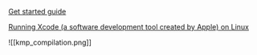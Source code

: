 
[Get started guide](https://www.jetbrains.com/help/kotlin-multiplatform-dev/compose-multiplatform-getting-started.html)

[Running Xcode (a software development tool created by Apple) on Linux](https://www.baeldung.com/linux/xcode#running-xcode-on-linux)


![[kmp_compilation.png]]